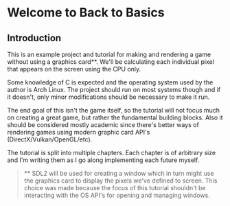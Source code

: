 # Welcome to Back to Basics

## Introduction
This is an example project and tutorial for making and rendering a game without using a graphics card**. We'll be calculating each individual pixel that appears on the screen using the CPU only.

Some knowledge of C is expected and the operating system used by the author is Arch Linux. The project should run on most systems though and if it doesn't, only minor modifications should be necessary to make it run.

The end goal of this isn't the game itself, so the tutorial will not focus much on creating a great game, but rather the fundamental building blocks. Also it should be considered mostly academic since there's better ways of rendering games using modern graphic card API's (DirectX/Vulkan/OpenGL/etc).

The tutorial is split into multiple chapters. Each chapter is of arbitrary size and I'm writing them as I go along implementing each future myself.

>** SDL2 will be used for creating a window which in turn might use the graphics card to display the pixels we've defined to screen. This choice was made because the focus of this tutorial shouldn't be interacting with the OS API's for opening and managing windows.
